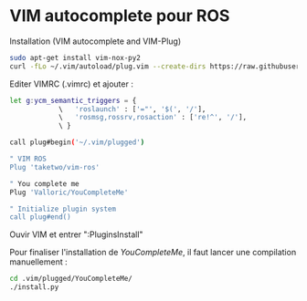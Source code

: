 # VIM autocomplete pour ROS

Installation (VIM autocomplete and VIM-Plug)

```bash
sudo apt-get install vim-nox-py2
curl -fLo ~/.vim/autoload/plug.vim --create-dirs https://raw.githubusercontent.com/junegunn/vim-plug/master/plug.vim
```

Editer VIMRC (.vimrc) et ajouter :

```bash
let g:ycm_semantic_triggers = {
			\   'roslaunch' : ['="', '$(', '/'],
			\   'rosmsg,rossrv,rosaction' : ['re!^', '/'],
			\ }

call plug#begin('~/.vim/plugged')

" VIM ROS
Plug 'taketwo/vim-ros'

" You complete me
Plug 'Valloric/YouCompleteMe'

" Initialize plugin system
call plug#end()
```
	
Ouvir VIM et entrer ":PluginsInstall"

Pour finaliser l'installation de *YouCompleteMe*, il faut lancer une compilation manuellement :

```bash
cd .vim/plugged/YouCompleteMe/
./install.py
```